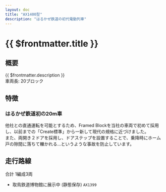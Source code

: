 ```yaml
---
layout: doc
title: "AX1400型"
description: "はるかぜ鉄道の初代電動列車"
---
```


# {{ $frontmatter.title }}
<!-- ![車両の写真]() -->

## 概要
{{ $frontmatter.description }}  
車両長: 20ブロック

## 特徴
### はるかぜ鉄道初の20m車
他社との直通運転を可能とするため、Framed Blockを当社の車両で初めて採用し、以前までの「Create標準」から一新して現代の規格に近づけました。  
また、両開き２ドアを採用し、ドアステップを設置することで、乗降時にホーム戸の隙間に落ちて轢かれる...というような事故を防止しています。

## 走行路線
合計 1編成3両
- 取鳥鉄道博物館に展示中 (静態保存) `AX1399`